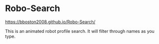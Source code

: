 # Robo-Search

https://bboston2008.github.io/Robo-Search/

This is an animated robot profile search. It will filter through names as you type.
